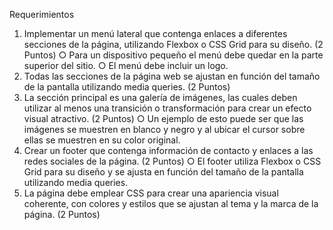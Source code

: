 Requerimientos
1. Implementar un menú lateral que contenga enlaces a diferentes secciones de la
página, utilizando Flexbox o CSS Grid para su diseño. (2 Puntos)
○ Para un dispositivo pequeño el menú debe quedar en la parte superior del
sitio.
○ El menú debe incluir un logo.
2. Todas las secciones de la página web se ajustan en función del tamaño de la
pantalla utilizando media queries. (2 Puntos)
3. La sección principal es una galería de imágenes, las cuales deben utilizar al menos
una transición o transformación para crear un efecto visual atractivo. (2 Puntos)
○ Un ejemplo de esto puede ser que las imágenes se muestren en blanco y
negro y al ubicar el cursor sobre ellas se muestren en su color original.
4. Crear un footer que contenga información de contacto y enlaces a las redes sociales
de la página. (2 Puntos)
○ El footer utiliza Flexbox o CSS Grid para su diseño y se ajusta en función del
tamaño de la pantalla utilizando media queries.
5. La página debe emplear CSS para crear una apariencia visual coherente, con colores
y estilos que se ajustan al tema y la marca de la página. (2 Puntos)